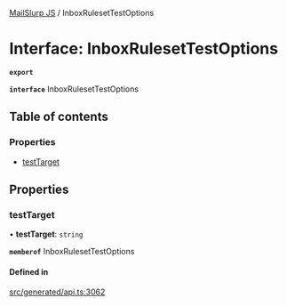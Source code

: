 [MailSlurp JS](../README.md) / InboxRulesetTestOptions

# Interface: InboxRulesetTestOptions

**`export`**

**`interface`** InboxRulesetTestOptions

## Table of contents

### Properties

- [testTarget](InboxRulesetTestOptions.md#testtarget)

## Properties

### testTarget

• **testTarget**: `string`

**`memberof`** InboxRulesetTestOptions

#### Defined in

[src/generated/api.ts:3062](https://github.com/mailslurp/mailslurp-client/blob/6bcf839/src/generated/api.ts#L3062)
